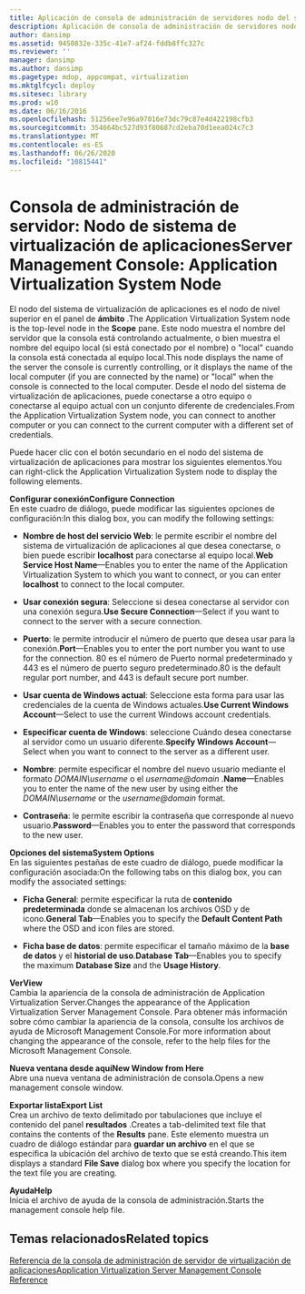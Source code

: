 ```yaml
---
title: Aplicación de consola de administración de servidores nodo del sistema de virtualización
description: Aplicación de consola de administración de servidores nodo del sistema de virtualización
author: dansimp
ms.assetid: 9450832e-335c-41e7-af24-fddb8ffc327c
ms.reviewer: ''
manager: dansimp
ms.author: dansimp
ms.pagetype: mdop, appcompat, virtualization
ms.mktglfcycl: deploy
ms.sitesec: library
ms.prod: w10
ms.date: 06/16/2016
ms.openlocfilehash: 51256ee7e96a97016e73dc79c87e4d422198cfb3
ms.sourcegitcommit: 354664bc527d93f80687cd2eba70d1eea024c7c3
ms.translationtype: MT
ms.contentlocale: es-ES
ms.lasthandoff: 06/26/2020
ms.locfileid: "10815441"
---
```

# <span data-ttu-id="cad96-103">Consola de administración de servidor: Nodo de sistema de virtualización de aplicaciones</span><span class="sxs-lookup"><span data-stu-id="cad96-103">Server Management Console: Application Virtualization System Node</span></span>


<span data-ttu-id="cad96-104">El nodo del sistema de virtualización de aplicaciones es el nodo de nivel superior en el panel de **ámbito** .</span><span class="sxs-lookup"><span data-stu-id="cad96-104">The Application Virtualization System node is the top-level node in the **Scope** pane.</span></span> <span data-ttu-id="cad96-105">Este nodo muestra el nombre del servidor que la consola está controlando actualmente, o bien muestra el nombre del equipo local (si está conectado por el nombre) o "local" cuando la consola está conectada al equipo local.</span><span class="sxs-lookup"><span data-stu-id="cad96-105">This node displays the name of the server the console is currently controlling, or it displays the name of the local computer (if you are connected by the name) or "local" when the console is connected to the local computer.</span></span> <span data-ttu-id="cad96-106">Desde el nodo del sistema de virtualización de aplicaciones, puede conectarse a otro equipo o conectarse al equipo actual con un conjunto diferente de credenciales.</span><span class="sxs-lookup"><span data-stu-id="cad96-106">From the Application Virtualization System node, you can connect to another computer or you can connect to the current computer with a different set of credentials.</span></span>

<span data-ttu-id="cad96-107">Puede hacer clic con el botón secundario en el nodo del sistema de virtualización de aplicaciones para mostrar los siguientes elementos.</span><span class="sxs-lookup"><span data-stu-id="cad96-107">You can right-click the Application Virtualization System node to display the following elements.</span></span>

<a href="" id="configure-connection"></a>**<span data-ttu-id="cad96-108">Configurar conexión</span><span class="sxs-lookup"><span data-stu-id="cad96-108">Configure Connection</span></span>**  
<span data-ttu-id="cad96-109">En este cuadro de diálogo, puede modificar las siguientes opciones de configuración:</span><span class="sxs-lookup"><span data-stu-id="cad96-109">In this dialog box, you can modify the following settings:</span></span>

- <span data-ttu-id="cad96-110">**Nombre de host del servicio Web**: le permite escribir el nombre del sistema de virtualización de aplicaciones al que desea conectarse, o bien puede escribir **localhost** para conectarse al equipo local.</span><span class="sxs-lookup"><span data-stu-id="cad96-110">**Web Service Host Name**—Enables you to enter the name of the Application Virtualization System to which you want to connect, or you can enter **localhost** to connect to the local computer.</span></span>

- <span data-ttu-id="cad96-111">**Usar conexión segura**: Seleccione si desea conectarse al servidor con una conexión segura.</span><span class="sxs-lookup"><span data-stu-id="cad96-111">**Use Secure Connection**—Select if you want to connect to the server with a secure connection.</span></span>

- <span data-ttu-id="cad96-112">**Puerto**: le permite introducir el número de puerto que desea usar para la conexión.</span><span class="sxs-lookup"><span data-stu-id="cad96-112">**Port**—Enables you to enter the port number you want to use for the connection.</span></span> <span data-ttu-id="cad96-113">80 es el número de Puerto normal predeterminado y 443 es el número de puerto seguro predeterminado.</span><span class="sxs-lookup"><span data-stu-id="cad96-113">80 is the default regular port number, and 443 is default secure port number.</span></span>

- <span data-ttu-id="cad96-114">**Usar cuenta de Windows actual**: Seleccione esta forma para usar las credenciales de la cuenta de Windows actuales.</span><span class="sxs-lookup"><span data-stu-id="cad96-114">**Use Current Windows Account**—Select to use the current Windows account credentials.</span></span>

- <span data-ttu-id="cad96-115">**Especificar cuenta de Windows**: seleccione Cuándo desea conectarse al servidor como un usuario diferente.</span><span class="sxs-lookup"><span data-stu-id="cad96-115">**Specify Windows Account**—Select when you want to connect to the server as a different user.</span></span>

- <span data-ttu-id="cad96-116">**Nombre**: permite especificar el nombre del nuevo usuario mediante el formato *DOMAIN\\username* o el <em> username@domain </em> .</span><span class="sxs-lookup"><span data-stu-id="cad96-116">**Name**—Enables you to enter the name of the new user by using either the *DOMAIN\\username* or the <em>username@domain</em> format.</span></span>

- <span data-ttu-id="cad96-117">**Contraseña**: le permite escribir la contraseña que corresponde al nuevo usuario.</span><span class="sxs-lookup"><span data-stu-id="cad96-117">**Password**—Enables you to enter the password that corresponds to the new user.</span></span>

<a href="" id="system-options"></a>**<span data-ttu-id="cad96-118">Opciones del sistema</span><span class="sxs-lookup"><span data-stu-id="cad96-118">System Options</span></span>**  
<span data-ttu-id="cad96-119">En las siguientes pestañas de este cuadro de diálogo, puede modificar la configuración asociada:</span><span class="sxs-lookup"><span data-stu-id="cad96-119">On the following tabs on this dialog box, you can modify the associated settings:</span></span>

-   <span data-ttu-id="cad96-120">**Ficha General**: permite especificar la ruta de **contenido predeterminada** donde se almacenan los archivos OSD y de icono.</span><span class="sxs-lookup"><span data-stu-id="cad96-120">**General Tab**—Enables you to specify the **Default Content Path** where the OSD and icon files are stored.</span></span>

-   <span data-ttu-id="cad96-121">**Ficha base de datos**: permite especificar el tamaño máximo de la **base de datos** y el **historial de uso**.</span><span class="sxs-lookup"><span data-stu-id="cad96-121">**Database Tab**—Enables you to specify the maximum **Database Size** and the **Usage History**.</span></span>

<a href="" id="view"></a>**<span data-ttu-id="cad96-122">Ver</span><span class="sxs-lookup"><span data-stu-id="cad96-122">View</span></span>**  
<span data-ttu-id="cad96-123">Cambia la apariencia de la consola de administración de Application Virtualization Server.</span><span class="sxs-lookup"><span data-stu-id="cad96-123">Changes the appearance of the Application Virtualization Server Management Console.</span></span> <span data-ttu-id="cad96-124">Para obtener más información sobre cómo cambiar la apariencia de la consola, consulte los archivos de ayuda de Microsoft Management Console.</span><span class="sxs-lookup"><span data-stu-id="cad96-124">For more information about changing the appearance of the console, refer to the help files for the Microsoft Management Console.</span></span>

<a href="" id="new-window-from-here"></a>**<span data-ttu-id="cad96-125">Nueva ventana desde aquí</span><span class="sxs-lookup"><span data-stu-id="cad96-125">New Window from Here</span></span>**  
<span data-ttu-id="cad96-126">Abre una nueva ventana de administración de consola.</span><span class="sxs-lookup"><span data-stu-id="cad96-126">Opens a new management console window.</span></span>

<a href="" id="export-list"></a>**<span data-ttu-id="cad96-127">Exportar lista</span><span class="sxs-lookup"><span data-stu-id="cad96-127">Export List</span></span>**  
<span data-ttu-id="cad96-128">Crea un archivo de texto delimitado por tabulaciones que incluye el contenido del panel **resultados** .</span><span class="sxs-lookup"><span data-stu-id="cad96-128">Creates a tab-delimited text file that contains the contents of the **Results** pane.</span></span> <span data-ttu-id="cad96-129">Este elemento muestra un cuadro de diálogo estándar para **guardar un archivo** en el que se especifica la ubicación del archivo de texto que se está creando.</span><span class="sxs-lookup"><span data-stu-id="cad96-129">This item displays a standard **File Save** dialog box where you specify the location for the text file you are creating.</span></span>

<a href="" id="help"></a>**<span data-ttu-id="cad96-130">Ayuda</span><span class="sxs-lookup"><span data-stu-id="cad96-130">Help</span></span>**  
<span data-ttu-id="cad96-131">Inicia el archivo de ayuda de la consola de administración.</span><span class="sxs-lookup"><span data-stu-id="cad96-131">Starts the management console help file.</span></span>

## <span data-ttu-id="cad96-132">Temas relacionados</span><span class="sxs-lookup"><span data-stu-id="cad96-132">Related topics</span></span>


[<span data-ttu-id="cad96-133">Referencia de la consola de administración de servidor de virtualización de aplicaciones</span><span class="sxs-lookup"><span data-stu-id="cad96-133">Application Virtualization Server Management Console Reference</span></span>](application-virtualization-server-management-console-reference.md)

 

 





